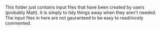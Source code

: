 This folder just contains input files that have been created by users (probably Matt). It is simply to tidy things away when they aren't needed. The input files in here are not gauranteed to be easy to read/nicely commented.
